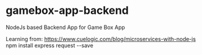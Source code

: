 # gamebox-app-backend
NodeJs based Backend App for Game Box App

Learning from: https://www.cuelogic.com/blog/microservices-with-node-js
npm install express request --save
